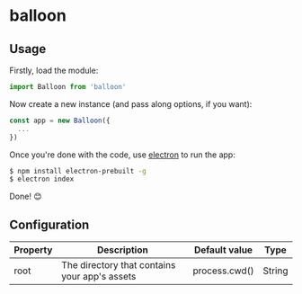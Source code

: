 # balloon

## Usage

Firstly, load the module:

```js
import Balloon from 'balloon'
```

Now create a new instance (and pass along options, if you want):

```js
const app = new Balloon({
  ...
})
```

Once you're done with the code, use [electron](https://www.npmjs.com/package/electron-prebuilt) to run the app:

```bash
$ npm install electron-prebuilt -g
$ electron index
```

Done! :blush:

## Configuration

| Property | Description | Default&nbsp;value | Type |
| -------- | ----------- | ------------------ | ---- |
| root | The directory that contains your app's assets | process.cwd() | String |
